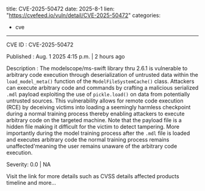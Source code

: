  
title: CVE-2025-50472
date: 2025-8-1
lien: "https://cvefeed.io/vuln/detail/CVE-2025-50472"
categories:
  - cve
---

CVE ID : CVE-2025-50472

Published :  Aug. 1
2025
4:15 p.m. | 2 hours ago

Description : The modelscope/ms-swift library thru 2.6.1 is vulnerable to arbitrary code execution through deserialization of untrusted data within the `load_model_meta()` function of the `ModelFileSystemCache()` class. Attackers can execute arbitrary code and commands by crafting a malicious serialized `.mdl` payload
exploiting the use of `pickle.load()` on data from potentially untrusted sources. This vulnerability allows for remote code execution (RCE) by deceiving victims into loading a seemingly harmless checkpoint during a normal training process
thereby enabling attackers to execute arbitrary code on the targeted machine. Note that the payload file is a hidden file
making it difficult for the victim to detect tampering. More importantly
during the model training process
after the `.mdl` file is loaded and executes arbitrary code
the normal training process remains unaffected'meaning the user remains unaware of the arbitrary code execution.

Severity: 0.0 | NA

Visit the link for more details
such as CVSS details
affected products
timeline
and more...
